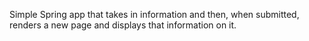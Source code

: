 Simple Spring app that takes in information and then, when submitted, 
renders a new page and displays that information on it.
